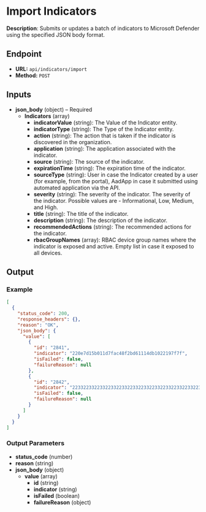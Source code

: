 # Import Indicators

**Description**: Submits or updates a batch of indicators to Microsoft Defender using the specified JSON body format.

## Endpoint

- **URL:** `api/indicators/import`
- **Method:** `POST`
## Inputs

- **json_body** (object) – Required
  - **Indicators** (array)
    - **indicatorValue** (string): The Value of the Indicator entity.
    - **indicatorType** (string): The Type of the Indicator entity.
    - **action** (string): The action that is taken if the indicator is discovered in the organization.
    - **application** (string): The application associated with the indicator.
    - **source** (string): The source of the indicator.
    - **expirationTime** (string): The expiration time of the indicator.
    - **sourceType** (string): User in case the Indicator created by a user (for example, from the portal), AadApp in case it submitted using automated application via the API.
    - **severity** (string): The severity of the indicator. The severity of the indicator. Possible values are - Informational, Low, Medium, and High.
    - **title** (string): The title of the indicator.
    - **description** (string): The description of the indicator.
    - **recommendedActions** (string): The recommended actions for the indicator.
    - **rbacGroupNames** (array): RBAC device group names where the indicator is exposed and active. Empty list in case it exposed to all devices.
## Output

### Example

```json
[
  {
    "status_code": 200,
    "response_headers": {},
    "reason": "OK",
    "json_body": {
      "value": [
        {
          "id": "2841",
          "indicator": "220e7d15b011d7fac48f2bd61114db1022197f7f",
          "isFailed": false,
          "failureReason": null
        },
        {
          "id": "2842",
          "indicator": "2233223322332233223322332233223322332233223322332233223322332222",
          "isFailed": false,
          "failureReason": null
        }
      ]
    }
  }
]
```
### Output Parameters

- **status_code** (number)
- **reason** (string)
- **json_body** (object)
  - **value** (array)
    - **id** (string)
    - **indicator** (string)
    - **isFailed** (boolean)
    - **failureReason** (object)